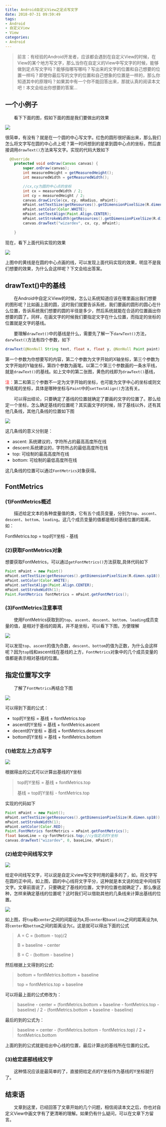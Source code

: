 ```yaml
---
title: Android自定义View之定点写文字
date: 2018-07-31 09:59:49
tags:
- Android 
- 自定义View
- View 
categories: 
- Android
---
```


> 前言：有经验的Android开发者，应该都会遇到在自定义View的时候，在View的某个地方写文字，那么当你在自定义的View中写文字的时候，能够做到定点写文字吗？能够指哪写哪吗？写出来的文字的位置和自己想要的位置一样吗？即使你最后写的文字的位置和自己想象的位置是一样的，那么你知道其中的原理吗？如果其中有一个你不能回答出来，那就认真的阅读本文吧！本文会给出你想要的答案...

<!-- more -->

## 一个小例子

&emsp;&emsp;看下下面的图，假如下面的图是我们要做出的效果

![](https://user-gold-cdn.xitu.io/2018/7/28/164e01409c028aad?w=610&h=462&f=png&s=15715)

很简单，有没有？就是在一个圆的中心写文字。红色的圆形很好画出来，那么我们怎么将文字写在圆的中心点上呢？第一时间想到的是拿到圆中心点的坐标，然后直接调用`drawText()`方法来写文字。实现的代码大致如下

```java
  @Override
    protected void onDraw(Canvas canvas) {
        super.onDraw(canvas);
        int measuredHeight = getMeasuredHeight();
        int measuredWidth = getMeasuredWidth();

        //cx,cy为圆的中心点的坐标
        int cx = measuredWidth / 2;
        int cy = measuredHeight / 2;
        canvas.drawCircle(cx, cy, mRadius, mPaint);
        mPaint.setTextSize(getResources().getDimensionPixelSize(R.dimen.sp18));
        mPaint.setColor(Color.WHITE);
        mPaint.setTextAlign(Paint.Align.CENTER);
        mPaint.setStrokeWidth(getResources().getDimensionPixelSize(R.dimen.dp1));
        canvas.drawText("wizardev", cx, cy, mPaint);
        
    }
```

现在，看下上面代码实现的效果

![](https://user-gold-cdn.xitu.io/2018/7/28/164e01ebecd769ea?w=634&h=368&f=png&s=14506)

上图中的黄线是在圆的中心点画的线，可以发现上面代码实现的效果，明显不是我们想要的效果，为什么会这样呢？下文会给出答案。

## drawText()中的基线

&emsp;&emsp;在Android中自定义View的时候，怎么让系统知道应该在哪里画出我们想要的图形呢？比如画上面的圆，这时我们就要告诉系统，我们要画的圆形的圆心在什么位置，告诉系统我们想要的圆的半径是多少，然后系统就能在合适的位置画出你想要的圆了。同样，在画文字的时候我们要指定文字在什么位置，而指定的坐标的位置就是文字的基线。

&emsp;&emsp;要理解`drawText()`中的基线是什么，需要先了解一下`darwText()`方法，`darwText()`方法有四个参数，如下

```java
drawText(@NonNull String text, float x, float y, @NonNull Paint paint)
```

第一个参数为你想要写的内容，第二个参数为文字开始的X轴坐标，第三个参数为文字开始的Y轴坐标，第四个参数为画笔。以第二个第三个参数画的一条水平线，就是`drawText()`的基线。如上文中的第二张图，黄色的线即为`drawText()`基线，

<font color='red'>注：</font>第二和第三个参数不一定为文字开始的坐标，也可能为文字中心的坐标或则文字结尾的坐标，具体是哪种坐标与`Paint`中的`setTextAlign()`方法有关。

&emsp;&emsp;可以得出结论，只要确定了基线的位置就确定了要画的文字的位置了。那么给定一个坐标，怎么确定基线的位置呢？其实画文字的时候，除了基线以外，还有其他几条线，其他几条线的位置如下图

![](https://user-gold-cdn.xitu.io/2018/7/30/164ea06f94d4f6ca?w=560&h=440&f=jpeg&s=27109)

这几条线的意义分别是：

- ascent: 系统建议的，字符所占的最高高度所在线
- descent:系统建议的，字符所占的最低高度所在线
- top: 可绘制的最高高度所在线
- bottom: 可绘制的最低高度所在线

这几条线的位置可以通过`FontMetrics`对象获得。

## FontMetrics

### (1)FontMetrics概述

&emsp;&emsp;描述给定文本的各种度量值的类，它有五个成员变量，分别为`top`、`ascent`、`descent`、`bottom`、`leading`。这几个成员变量的值都是相对基线位置的距离，如：

FontMetrics.top = top的Y坐标 - 基线

### (2)获取FontMetrics对象

想要获取FontMetrics，可以通过`getFontMetrics()`方法获取,具体代码如下

```java
Paint mPaint = new Paint()
mPaint.setTextSize(getResources().getDimensionPixelSize(R.dimen.sp18));
mPaint.setColor(Color.WHITE);
mPaint.setTextAlign(Paint.Align.CENTER);
mPaint.setStrokeWidth(1);
Paint.FontMetrics fontMetrics = mPaint.getFontMetrics();
```

### (3)FontMetrics注意事项

&emsp;&emsp;使用FontMetrics获取到的`top`、`ascent`、`descent`、`bottom`、`leading`成员变量的值，是相对于基线的距离，并不是坐标，可以看下下图，方便理解

![](https://user-gold-cdn.xitu.io/2018/7/30/164ea3e7c56e82e5?w=297&h=94&f=png&s=12783)

可以发现`top`、`ascent`的值为负数，`descent`、`bottom`的值为正数，为什么会这样呢？因为`top`线和ascent线在基线的上方，`FontMetrics`对象中的几个成员变量的值都是表示相对基线的位置。

## 指定位置写文字

&emsp;&emsp;了解了`FontMetrics`再结合下图

![](https://user-gold-cdn.xitu.io/2018/7/30/164ea06f94d4f6ca?w=560&h=440&f=jpeg&s=27109)

可以得到下面的公式：

- top的Y坐标 = 基线 + fontMetrics.top
- ascent的Y坐标 = 基线 + fontMetrics.ascent
- decent的Y坐标 = 基线 + fontMetrics.descent
- bottom的Y坐标 = 基线 + fontMetrics.bottom

### (1)给定左上方点写字

![](https://user-gold-cdn.xitu.io/2018/7/30/164ea586aa8c82c2?w=346&h=276&f=png&s=17743)

根据得出的公式可以计算出基线的Y坐标

> top的Y坐标 = 基线 + fontMetrics.top
>
> 基线 = top的Y坐标 -  fontMetrics.top

实现的代码如下

```java
Paint mPaint = new Paint();
mPaint.setTextSize(getResources().getDimensionPixelSize(R.dimen.sp18));
mPaint.setStrokeWidth(1);
mPaint.setColor(Color.RED);
Paint.FontMetrics fontMetrics = mPaint.getFontMetrics();
float baseLine = cy-fontMetrics.top;//cy指定点的Y坐标
canvas.drawText("wizardev", 0, baseLine, mPaint);

```

### (2)给定中间线写文字

![](https://user-gold-cdn.xitu.io/2018/7/30/164eaf9cbdc854b5?w=340&h=285&f=png&s=11595)

给定中间线写文字，可以说是自定义view写文字时用的最多的了，如，将文字写在圆的正中间，如上图，圆的中心线将文字平分，这种就是本文说的给定中间线写文字。文章前面说了，只要确定了基线的位置，文字的位置也就确定了，那么像这种，怎样来确定基线的位置呢？这时我们可以借助其他的几条线来计算出基线的位置。

![](https://user-gold-cdn.xitu.io/2018/7/30/164eb007f75f2c4a?w=412&h=404&f=png&s=20092)

如上图，将`top`和`center`之间的间距设为`A`,将`center`和`baseline`之间的距离设为`B`,将`center`和`bottom`之间的距离设为`C`。这是就可以得出下面的公式

> A = C = (bottom - top)/2
>
> B = baseline - center
>
> B = C - (bottom - baseline )

然后根据上文得到的公式:

> bottom = fontMetrics.bottom + baseline
>
> top  = fontMetrics.top + baseline

可以将最上面的公式修改为：

> baseline - center = (fontMetrics.bottom + baseline - fontMetrics.top - baseline) / 2 - (fontMetrics.bottom + baseline - baseline)

最后的到的公式为：

> baseline = center - (fontMetrics.bottom - fontMetrics.top) / 2 + fontMetrics.bottom

上面的到的公式就是给出中心线的位置，最后计算出的基线所在位置的公式。

### (3)给定底部线线文字

&emsp;&emsp;这种情况应该是最简单的了，直接把给定点的Y坐标作为基线的Y坐标就行了。

## 结束语

&emsp;&emsp;文章到这里，已经回答了文章开始的几个问题，相信阅读本文之后，你也对自定义View中画文字有了更清晰的理解。如果仍有什么疑问，可以在文章下方留言。

